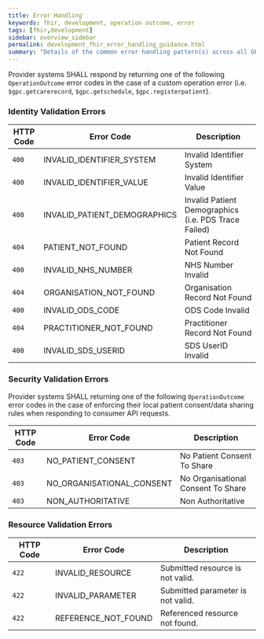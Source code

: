 ```yaml
---
title: Error Handling
keywords: fhir, development, operation outcome, error
tags: [fhir,development]
sidebar: overview_sidebar
permalink: development_fhir_error_handling_guidance.html
summary: "Details of the common error handling pattern(s) across all GP Connect FHIR APIs."
---
```


Provider systems SHALL respond by returning one of the following `OperationOutcome` error codes in the case of a custom operation error (i.e. `$gpc.getcarerecord`, `$gpc.getschedule`, `$gpc.registerpatient`).

### Identity Validation Errors ####

| HTTP Code | Error Code | Description |
| --------- |------------|-------------|
| `400`     | INVALID_IDENTIFIER_SYSTEM | Invalid Identifier System |
| `400`     | INVALID_IDENTIFIER_VALUE | Invalid Identifier Value |
| `400`     | INVALID_PATIENT_DEMOGRAPHICS | Invalid Patient Demographics (i.e. PDS Trace Failed) |
| `404`     | PATIENT_NOT_FOUND   | Patient Record Not Found |
| `400`     | INVALID_NHS_NUMBER   | NHS Number Invalid |
| `404`     | ORGANISATION_NOT_FOUND   | Organisation Record Not Found |
| `400`     | INVALID_ODS_CODE   | ODS Code Invalid |
| `404`     | PRACTITIONER_NOT_FOUND   | Practitioner Record Not Found |
| `400`     | INVALID_SDS_USERID   | SDS UserID Invalid |

### Security Validation Errors ###

Provider systems SHALL returning one of the following `OperationOutcome` error codes in the case of enforcing their local patient consent/data sharing rules when responding to consumer API requests.

| HTTP Code | Error Code | Description |
| --------- | ---------- | ----------- |
| `403` | NO_PATIENT_CONSENT | No Patient Consent To Share |
| `403` | NO_ORGANISATIONAL_CONSENT | No Organisational Consent To Share |
| `403` | NON_AUTHORITATIVE | Non Authoritative |

### Resource Validation Errors ###

| HTTP Code | Error Code | Description |
| --------- | ---------- | ----------- |
| `422`     | INVALID_RESOURCE | Submitted resource is not valid. |
| `422`     | INVALID_PARAMETER | Submitted parameter is not valid. |
| `422`     | REFERENCE_NOT_FOUND | Referenced resource not found. |

